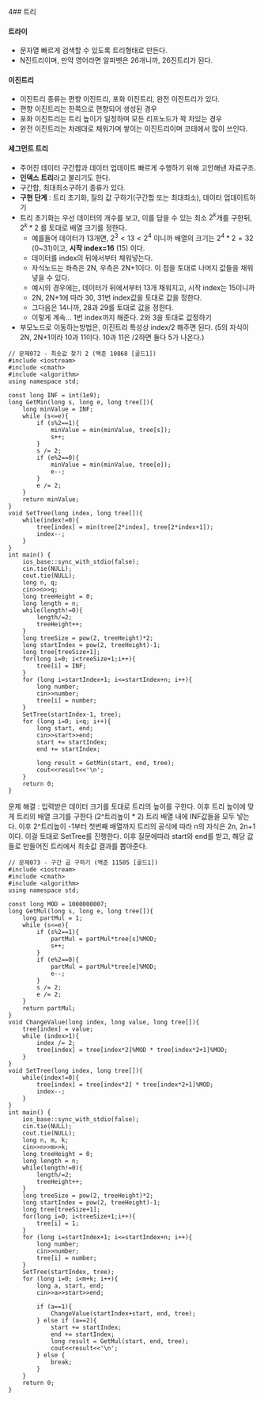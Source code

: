 4## 트리
#### 트라이
- 문자열 빠르게 검색할 수 있도록 트리형태로 만든다.
- N진트리이며, 만약 영어라면 알파벳은 26개니까, 26진트리가 된다.
#### 이진트리
- 이진트리 종류는 편향 이진트리, 포화 이진트리, 완전 이진트리가 있다. 
- 편향 이진트리는 한쪽으로 편향되어 생성된 경우
- 포화 이진트리는 트리 높이가 일정하며 모든 리프노드가 꽉 차있는 경우
- 완전 이진트리는 차례대로 채워가며 쌓이는 이진트리이며 코테에서 많이 쓰인다.
#### 세그먼트 트리
- 주어진 데이터 구간합과 데이터 업데이트 빠르게 수행하기 위해 고안해낸 자료구조.
- **인덱스 트리**라고 불리기도 한다.
- 구간합, 최대최소구하기 종류가 있다.
- **구현 단계** : 트리 초기화, 질의 값 구하기(구간합 또는 최대최소), 데이터 업데이트하기
- 트리 초기화는 우선 데이터의 개수를 보고, 이를 담을 수 있는 최소 $2^k$개를 구한뒤, $2^k*2$ 를 토대로 배열 크기를 정한다.
	- 예를들어 데이터가 13개면, $2^3 < 13 < 2^4$ 이니까 배열의 크기는 $2^4*2 = 32$ (0~31)이고, **시작 index=16** (15) 이다.
	- 데이터를 index의 뒤에서부터 채워넣는다.
	- 자식노드는 좌측은 2N, 우측은 2N+1이다. 이 점을 토대로 나머지 값들을 채워넣을 수 있다.
	- 예시의 경우에는, 데이터가 뒤에서부터 13개 채워지고, 시작 index는 15이니까 
	- 2N, 2N+1에 따라 30, 31번 index값을 토대로 값을 정한다.
	- 그다음은 14니까, 28과 29를 토대로 값을 정한다.
	- 이렇게 계속... 1번 index까지 해준다. 2와 3을 토대로 값정하기
- 부모노드로 이동하는방법은, 이진트리 특성상 index/2 해주면 된다. (5의 자식이 2N, 2N+1이라 10과 11이다. 10과 11은 /2하면 둘다 5가 나온다.)
```
// 문제072 - 최솟값 찾기 2 (백준 10868 [골드1])
#include <iostream>
#include <cmath>
#include <algorithm>
using namespace std;

const long INF = int(1e9);
long GetMin(long s, long e, long tree[]){
    long minValue = INF;
    while (s<=e){
        if (s%2==1){
            minValue = min(minValue, tree[s]);
            s++;
        }
        s /= 2;
        if (e%2==0){
            minValue = min(minValue, tree[e]);
            e--;
        }
        e /= 2;
    }
    return minValue;
}
void SetTree(long index, long tree[]){
    while(index!=0){
        tree[index] = min(tree[2*index], tree[2*index+1]);
        index--;
    }
}
int main() {
    ios_base::sync_with_stdio(false);
    cin.tie(NULL);
    cout.tie(NULL);
    long n, q;
    cin>>n>>q;
    long treeHeight = 0;
    long length = n;
    while(length!=0){
        length/=2;
        treeHeight++;
    }
    long treeSize = pow(2, treeHeight)*2;
    long startIndex = pow(2, treeHeight)-1;
    long tree[treeSize+1];
    for(long i=0; i<treeSize+1;i++){
        tree[i] = INF;
    }
    for (long i=startIndex+1; i<=startIndex+n; i++){
        long number;
        cin>>number;
        tree[i] = number;
    }
    SetTree(startIndex-1, tree);
    for (long i=0; i<q; i++){
        long start, end;
        cin>>start>>end;
        start += startIndex;
        end += startIndex;
        
        long result = GetMin(start, end, tree);
        cout<<result<<'\n';
    }    
    return 0;
}
```
문제 해결 : 입력받은 데이터 크기를 토대로 트리의 높이를 구한다. 이후 트리 높이에 맞게 트리의 배열 크기를 구한다 (2^트리높이 * 2) 
트리 배열 내에 INF값들을 모두 넣는다.
이후 2^트리높이 -1부터 첫번째 배열까지 트리의 공식에 따라 n의 자식은 2n, 2n+1이다. 이걸 토대로 SetTree를 진행한다.
이후 질문에따라 start와 end를 받고, 해당 값들로 만들어진 트리에서 최솟값 결과를 뽑아준다.

```
// 문제073 - 구간 곱 구하기 (백준 11505 [골드1])
#include <iostream>
#include <cmath>
#include <algorithm>
using namespace std;

const long MOD = 1000000007;
long GetMul(long s, long e, long tree[]){
    long partMul = 1;
    while (s<=e){
        if (s%2==1){
            partMul = partMul*tree[s]%MOD;
            s++;
        }
        if (e%2==0){
            partMul = partMul*tree[e]%MOD;
            e--;
        }
        s /= 2;
        e /= 2;
    }
    return partMul;
}
void ChangeValue(long index, long value, long tree[]){
    tree[index] = value;
    while (index>1){
        index /= 2;
        tree[index] = tree[index*2]%MOD * tree[index*2+1]%MOD;
    }
}
void SetTree(long index, long tree[]){
    while(index!=0){
        tree[index] = tree[index*2] * tree[index*2+1]%MOD;
        index--;
    }
}
int main() {
    ios_base::sync_with_stdio(false);
    cin.tie(NULL);
    cout.tie(NULL);
    long n, m, k;
    cin>>n>>m>>k;
    long treeHeight = 0;
    long length = n;
    while(length!=0){
        length/=2;
        treeHeight++;
    }
    long treeSize = pow(2, treeHeight)*2;
    long startIndex = pow(2, treeHeight)-1;
    long tree[treeSize+1];
    for(long i=0; i<treeSize+1;i++){
        tree[i] = 1;
    }
    for (long i=startIndex+1; i<=startIndex+n; i++){
        long number;
        cin>>number;
        tree[i] = number;
    }
    SetTree(startIndex, tree);
    for (long i=0; i<m+k; i++){
        long a, start, end;
        cin>>a>>start>>end;
        
        if (a==1){
            ChangeValue(startIndex+start, end, tree);
        } else if (a==2){
            start += startIndex;
            end += startIndex;
            long result = GetMul(start, end, tree);
            cout<<result<<'\n';
        } else {
            break;
        }
    }
    return 0;
}
```